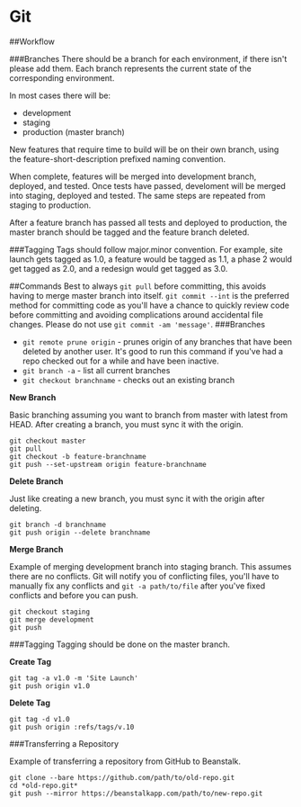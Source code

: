 Git
===
##Workflow

###Branches
There should be a branch for each environment, if there isn't please add them.  Each branch represents the current state of the corresponding environment.

In most cases there will be:
* development
* staging
* production (master branch)

New features that require time to build will be on their own branch, using the feature-short-description prefixed naming convention.

When complete, features will be merged into development branch, deployed, and tested.  Once tests have passed, develoment will be merged into staging, deployed and tested.  The same steps are repeated from staging to production.

After a feature branch has passed all tests and deployed to production, the master branch should be tagged and the feature branch deleted.

###Tagging
Tags should follow major.minor convention.  For example, site launch gets tagged as 1.0, a feature would be tagged as 1.1, a phase 2 would get tagged as 2.0, and a redesign would get tagged as 3.0.

##Commands
Best to always `git pull` before committing, this avoids having to merge master branch into itself.  `git commit --int` is the preferred method for committing code as you'll have a chance to quickly review code before committing and avoiding complications around accidental file changes.  Please do not use `git commit -am 'message'`.
###Branches
* `git remote prune origin` - prunes origin of any branches that have been deleted by another user.  It's good to run this command if you've had a repo checked out for a while and have been inactive.
* `git branch -a` - list all current branches
* `git checkout branchname` - checks out an existing branch

**New Branch**

Basic branching assuming you want to branch from master with latest from HEAD.  After creating a branch, you must sync it with the origin.

    git checkout master
    git pull
    git checkout -b feature-branchname
    git push --set-upstream origin feature-branchname

**Delete Branch**

Just like creating a new branch, you must sync it with the origin after deleting.

    git branch -d branchname
    git push origin --delete branchname

**Merge Branch**

Example of merging development branch into staging branch.  This assumes there are no conflicts.  Git will notify you of conflicting files, you'll have to manually fix any conflicts and `git -a path/to/file` after you've fixed conflicts and before you can push.

    git checkout staging
    git merge development
    git push

###Tagging
Tagging should be done on the master branch.

**Create Tag**

    git tag -a v1.0 -m 'Site Launch'
    git push origin v1.0

**Delete Tag**

    git tag -d v1.0
    git push origin :refs/tags/v.10

###Transferring a Repository

Example of transferring a repository from GitHub to Beanstalk.

    git clone --bare https://github.com/path/to/old-repo.git
    cd *old-repo.git*
    git push --mirror https://beanstalkapp.com/path/to/new-repo.git